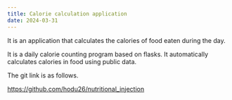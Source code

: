 ```yaml
---
title: Calorie calculation application
date: 2024-03-31
---
```


It is an application that calculates the calories of food eaten during the day.

<!--more-->

It is a daily calorie counting program based on flasks. It automatically calculates calories in food using public data.

The git link is as follows.

https://github.com/hodu26/nutritional_injection